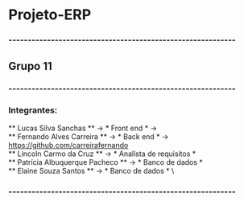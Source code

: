 # Projeto-ERP

### ----------------------------------------------------------- ###

## Grupo 11

### ----------------------------------------------------------- ###

### Integrantes:

** Lucas Silva Sanchas ** -> * Front end * -> \
** Fernando Alves Carreira ** -> * Back end * -> https://github.com/carreirafernando \
** Lincoln Carmo da Cruz ** -> * Analísta de requisitos * \
** Patrícia Albuquerque Pacheco ** -> * Banco de dados * \
** Elaine Souza Santos ** -> * Banco de dados * \

### ----------------------------------------------------------- ###

